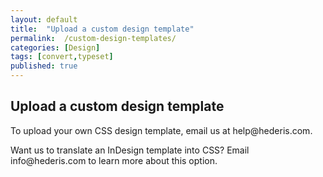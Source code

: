 ```yaml
---
layout: default
title:  "Upload a custom design template"
permalink:  /custom-design-templates/
categories: [Design]
tags: [convert,typeset]
published: true
---
```


<section data-type="chapter" class="hsecchapter" data-hederis-type="hsecchapter" id="custom-design-templates" data-pi-attrs="id: custom-design-templates; data-tags: convert,typeset;" role="doc-chapter" data-tags="convert,typeset" data-author-name=" " data-book-title=" " title="Upload a custom design template"><h1 data-hederis-type="hblkchaptitle" class="hblkchaptitle" id="pQDlokMHo">Upload a custom design template</h1><p class="hblkp" data-hederis-type="hblkp" id="pew7pkVil">To upload your own CSS design template, email us at help@hederis.com.</p><p class="hblkp" data-hederis-type="hblkp" id="pBxkQzZFd">Want us to translate an InDesign template into CSS? Email info@hederis.com to learn more about this option.</p></section>